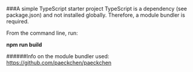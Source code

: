 ###A simple TypeScript starter project
TypeScript is a dependency (see package.json) and not installed globally. Therefore, a module bundler is required. 

From the command line, run:

**npm run build**

######Info on the module bundler used: https://github.com/paeckchen/paeckchen
